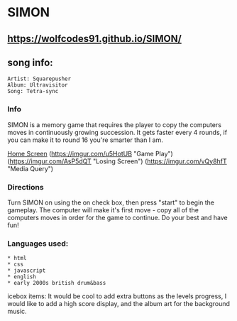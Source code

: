 # SIMON

## https://wolfcodes91.github.io/SIMON/

## song info: 
    Artist: Squarepusher
    Album: Ultravisitor
    Song: Tetra-sync

### Info
SIMON is a memory game that requires the player to copy the computers moves in continuously growing succession. It gets faster every 4 rounds, if you can make it to round 16 you're smarter than I am.

[Home Screen](https://imgur.com/27jbUCQ" "Home Screen")
(https://imgur.com/u5HotUB "Game Play")
(https://imgur.com/AsP5dQT "Losing Screen")
(https://imgur.com/vQy8hfT "Media Query")

### Directions

Turn SIMON on using the on check box, then press "start" to begin the gameplay. The computer will make it's first move - copy all of the computers moves in order for the game to continue. Do your best and have fun!

### Languages used:
    * html
    * css
    * javascript
    * english
    * early 2000s british drum&bass 

icebox items: 
    It would be cool to add extra buttons as the levels progress, I would like to add a high score display, and the album art for the background music. 


